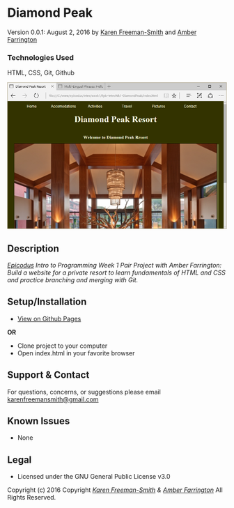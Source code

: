 # Diamond Peak
Version 0.0.1: August 2, 2016
by [Karen Freeman-Smith](https://karenfreemansmith.github.io) and [Amber Farrington](https://github.com/NWShadowDev)

### Technologies Used
HTML, CSS, Git, Github

![screenshot of project running](screenshot.png)

## Description
*[Epicodus](http://epicodus.com) Intro to Programming Week 1 Pair Project with Amber Farrington: Build a website for a private resort to learn fundamentals of HTML and CSS and practice branching and merging with Git.*

## Setup/Installation
* [View on Github Pages](https://karenfreemansmith.github.io/Epic-IntroWk1-DiamondPeak)

__OR__
* Clone project to your computer
* Open index.html in your favorite browser

## Support & Contact
For questions, concerns, or suggestions please email karenfreemansmith@gmail.com

## Known Issues
* None

## Legal
* Licensed under the GNU General Public License v3.0

Copyright (c) 2016 Copyright _[Karen Freeman-Smith](https://karenfreemansmith.github.io) & [Amber Farrington](https://github.com/NWShadowDev)_ All Rights Reserved.
